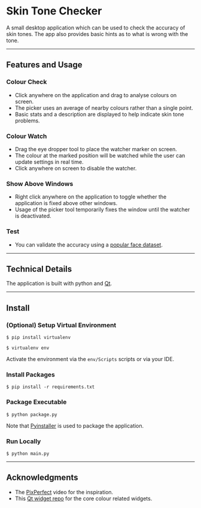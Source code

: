 # Skin Tone Checker

A small desktop application which can be used to check the accuracy of skin tones. The app also provides basic hints as to what is wrong with the tone.

---

## Features and Usage

### Colour Check
- Click anywhere on the application and drag to analyse colours on screen.
- The picker uses an average of nearby colours rather than a single point.
- Basic stats and a description are displayed to help indicate skin tone problems.

### Colour Watch
- Drag the eye dropper tool to place the watcher marker on screen.
- The colour at the marked position will be watched while the user can update settings in real time.
- Click anywhere on screen to disable the watcher.

### Show Above Windows
- Right click anywhere on the application to toggle whether the application is fixed above other windows.
- Usage of the picker tool temporarily fixes the window until the watcher is deactivated.

### Test
- You can validate the accuracy using a [popular face dataset](http://vis-www.cs.umass.edu/lfw/alpha_all_30.html).

---

## Technical Details

The application is built with python and [Qt](https://pyqt5.com).

---

## Install

### (Optional) Setup Virtual Environment

`$ pip install virtualenv`

`$ virtualenv env`

Activate the environment via the `env/Scripts` scripts or via your IDE.

### Install Packages

`$ pip install -r requirements.txt`

### Package Executable

`$ python package.py`

Note that [Pyinstaller](https://pyinstaller.readthedocs.io/en/stable/) is used to package the application.

### Run Locally

`$ python main.py`

---

## Acknowledgments

- The [PixPerfect](https://www.youtube.com/watch?v=Wvr8LCSuFjE) video for the inspiration.
- This [Qt widget repo](https://github.com/PyQt5/CustomWidgets) for the core colour related widgets.